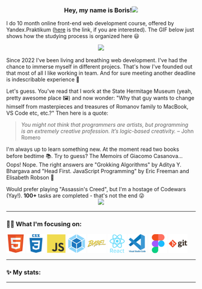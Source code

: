<h3 align="center"><b>Hey, my name is Boris!<img src="https://emojipedia-us.s3.amazonaws.com/source/skype/289/victory-hand_270c-fe0f.png" width="40"></b></h3>
<p>I do 10 month online front-end web development course, offered by Yandex.Praktikum (<a href="https://practicum.yandex.ru/">here</a> is the link, if you are interested). The GIF below just shows how the studying process is organized here 😃</p>
<div id="header" align="center"><img src="https://media.giphy.com/media/vwKp97qL3auSHHrE0Z/giphy.gif" width="250"/></div>
<p>Since 2022 I've been living and breathing web development. I've had the chance to immerse myself in different projecs. That's how I've founded out that most of all I like working in team. And for sure meeting another deadline is indescribable experience 🤩</p>
<p>Let's guess. You've read that I work at the State Hermitage Museum (yeah, pretty awesome place 🖼️) and now wonder: "Why that guy wants to change himself from masterpieces and treasures of Romanov family to MacBook, VS Code etc, etc.?" Then here is a quote:</p>
<blockquote>
<i>You might not think that programmers are artists, but programming<br>
is an extremely creative profession. It’s logic-based creativity.</i> – John Romero
</blockquote>
<p>I'm always up to learn something new. At the moment read two books before bedtime 📚. Try to guess? The Memoirs of Giacomo Casanova... Oops! Nope. The right answers are "Grokking Algorithms" by Aditya Y. Bhargava and "Head First. JavaScript Programming" by Eric Freeman and Elisabeth Robson 🥰</p>
Would prefer playing "Assassin's Creed", but I'm a hostage of Codewars (Yay!). <b>100+</b> tasks are completed - that's not the end 😜
<div align="center"><img src="https://www.codewars.com/users/elrouss/badges/large"></div>
<hr>
<h3>👨‍💻 What I'm focusing on:</h3>
<div>
<img src="https://raw.githubusercontent.com/devicons/devicon/1119b9f84c0290e0f0b38982099a2bd027a48bf1/icons/html5/html5-original.svg" width="50">
<img src="https://raw.githubusercontent.com/devicons/devicon/1119b9f84c0290e0f0b38982099a2bd027a48bf1/icons/css3/css3-plain-wordmark.svg" width="50">
<img src="https://raw.githubusercontent.com/devicons/devicon/1119b9f84c0290e0f0b38982099a2bd027a48bf1/icons/javascript/javascript-original.svg" width="50">
<img src="https://raw.githubusercontent.com/devicons/devicon/1119b9f84c0290e0f0b38982099a2bd027a48bf1/icons/webpack/webpack-original.svg" width="50">
<img src="https://raw.githubusercontent.com/devicons/devicon/1119b9f84c0290e0f0b38982099a2bd027a48bf1/icons/babel/babel-original.svg" width="50">
<img src="https://raw.githubusercontent.com/devicons/devicon/1119b9f84c0290e0f0b38982099a2bd027a48bf1/icons/react/react-original-wordmark.svg" width="50">
<img src="https://raw.githubusercontent.com/devicons/devicon/1119b9f84c0290e0f0b38982099a2bd027a48bf1/icons/vscode/vscode-original-wordmark.svg" width="50">
<img src="https://raw.githubusercontent.com/devicons/devicon/1119b9f84c0290e0f0b38982099a2bd027a48bf1/icons/figma/figma-original.svg" width="50">
<img src="https://raw.githubusercontent.com/devicons/devicon/1119b9f84c0290e0f0b38982099a2bd027a48bf1/icons/git/git-original-wordmark.svg" width="50">
</div>
<hr>
<h3>✨ My stats:</h3>

<hr>

<!--
**elrouss/elrouss** is a ✨ _special_ ✨ repository because its `README.md` (this file) appears on your GitHub profile.

Here are some ideas to get you started:

- 🔭 I’m currently working on ...
- 🌱 I’m currently learning ...
- 👯 I’m looking to collaborate on ...
- 🤔 I’m looking for help with ...
- 💬 Ask me about ...
- 📫 How to reach me: ...
- 😄 Pronouns: ...
- ⚡ Fun fact: ...
-->
